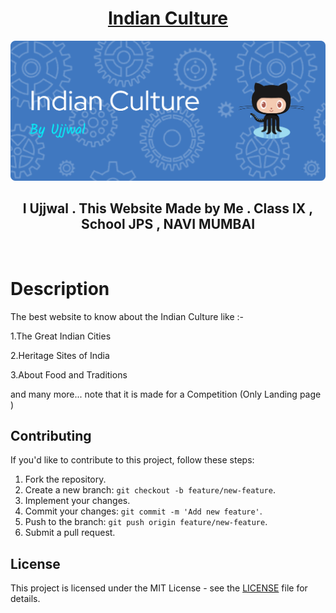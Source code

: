 <h1 align="center"><u>Indian Culture</u></h1>

![Generate beautiful Repository Readme](./banner.png)
<h2 align="center"> I Ujjwal . This Website Made by Me . Class IX , School JPS , NAVI MUMBAI </h2>

<p align="center">
<br>
</p>

# Description
The best website to know about the Indian Culture like :-

1.The Great Indian Cities

2.Heritage Sites of India

3.About Food and Traditions 

and many more... note that it is made for a Competition (Only Landing page ) 



## Contributing

If you'd like to contribute to this project, follow these steps:

1. Fork the repository.
2. Create a new branch: `git checkout -b feature/new-feature`.
3. Implement your changes.
4. Commit your changes: `git commit -m 'Add new feature'`.
5. Push to the branch: `git push origin feature/new-feature`.
6. Submit a pull request.

## License

This project is licensed under the MIT License - see the [LICENSE](LICENSE) file for details.